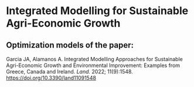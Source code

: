# Integrated Modelling for Sustainable Agri-Economic Growth

## Optimization models of the paper:

Garcia JA, Alamanos A. Integrated Modelling Approaches for Sustainable Agri-Economic Growth and Environmental Improvement: Examples from Greece, Canada and Ireland. *Land.* 2022; 11(9):1548. https://doi.org/10.3390/land11091548


